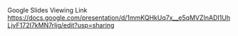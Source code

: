 Google Slides Viewing Link
https://docs.google.com/presentation/d/1mmKQHkUq7x__e5qMVZInADI1UhLjyF172I7kMN7rljg/edit?usp=sharing
